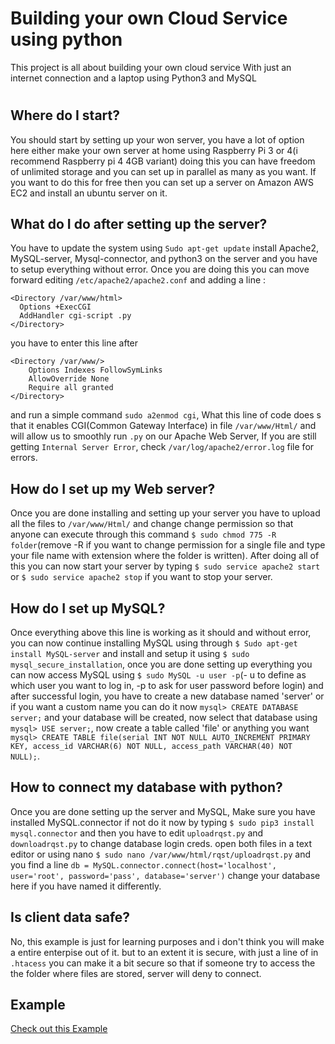 # Building your own Cloud Service using python

This project is all about building your own cloud service With just an internet connection and a laptop using Python3 and MySQL
#
## Where do I start?
You should start by setting up your won server, you have a lot of option here either make your own server at home using Raspberry Pi 3 or 4(i recommend Raspberry pi 4 4GB variant) doing this you can have freedom of unlimited storage and you can set up in parallel as many as you want. If you want to do this for free then you can set up a server on Amazon AWS EC2 and install an ubuntu server on it.

## What do I do after setting up the server?
You have to update the system using `Sudo apt-get update` install Apache2, MySQL-server, Mysql-connector, and python3 on the server and you have to setup everything without error. Once you are doing this you can move forward editing `/etc/apache2/apache2.conf` and adding a line :
```
<Directory /var/www/html>
  Options +ExecCGI
  AddHandler cgi-script .py
</Directory>
```
you have to enter this line after 
```
<Directory /var/www/>
	Options Indexes FollowSymLinks
	AllowOverride None
	Require all granted
</Directory>
```
and run a simple command `sudo a2enmod cgi`, 
What this line of code does s that it enables CGI(Common Gateway Interface) in file `/var/www/Html/` and will allow us to smoothly run `.py` on our Apache Web Server, If you are still getting `Internal Server Error`, check `/var/log/apache2/error.log` file for errors.

## How do I set up my Web server?
Once you are done installing and setting up your server you have to upload all the files to  `/var/www/Html/` and change change permission so that anyone can execute through this command `$ sudo chmod 775 -R folder`(remove -R if you want to change permission for a single file and type your file name with extension where the folder is written). After doing all of this you can now start your server by typing `$ sudo service apache2 start` or `$ sudo service apache2 stop` if you want to stop your server.

## How do I set up MySQL?
Once everything above this line is working as it should and without error, you can now continue installing MySQL using through `$ Sudo apt-get install MySQL-server` and install and setup it using `$ sudo mysql_secure_installation`, once you are done setting up everything you can now access MySQL using `$ sudo MySQL -u user -p`(- u to define as which user you want to log in, -p to ask for user password before login) and after successful login, you have to create a new database named 'server' or if you want a custom name you can do it now `mysql> CREATE DATABASE server;` and your database will be created, now select that database using `mysql> USE server;`, now create a table called 'file' or anything you want `mysql> CREATE TABLE file(serial INT NOT NULL AUTO_INCREMENT PRIMARY KEY, access_id VARCHAR(6) NOT NULL, access_path VARCHAR(40) NOT NULL);`.

## How to connect my database with python?
Once you are done setting up the server and MySQL, Make sure you have installed MySQL.connector if not do it now by typing `$ sudo pip3 install mysql.connector` and then you have to edit `uploadrqst.py` and `downloadrqst.py` to change database login creds. open both files in a text editor or using nano `$ sudo nano /var/www/html/rqst/uploadrqst.py` and you find a line 
```db = MySQL.connector.connect(host='localhost', user='root', password='pass', database='server')```
change your database here if you have named it differently.

## Is client data safe?
No, this example is just for learning purposes and i don't think you will make a entire enterpise out of it. but to an extent it is secure, with just a line of in `.htacess` you can make it a bit secure so that if someone try to access the the folder where files are stored, server will deny to connect.


## Example
[Check out this Example](www.vishal.uno)
